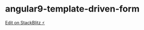 # angular9-template-driven-form

[Edit on StackBlitz ⚡️](https://stackblitz.com/edit/angular9-template-driven-form)